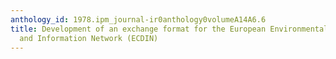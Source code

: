 ```yaml
---
anthology_id: 1978.ipm_journal-ir0anthology0volumeA14A6.6
title: Development of an exchange format for the European Environmental Chemical Data
  and Information Network (ECDIN)
---
```


